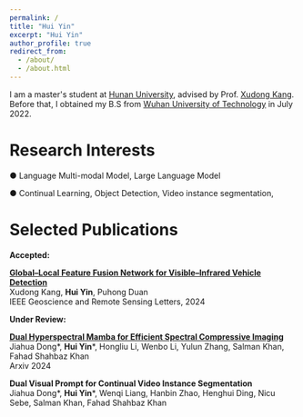 ```yaml
---
permalink: /
title: "Hui Yin"
excerpt: "Hui Yin"
author_profile: true
redirect_from: 
  - /about/
  - /about.html
---
```


I am a master's student at [Hunan University](https://www-en.hnu.edu.cn/), advised by Prof. [Xudong Kang](https://scholar.google.com/citations?user=5XOeLZYAAAAJ&hl=zh-CN).
Before that, I obtained my B.S from [Wuhan University of Technology](http://english.whut.edu.cn/) in July 2022. 

Research Interests
======

● Language Multi-modal Model, Large Language Model

● Continual Learning, Object Detection, Video instance segmentation,



Selected Publications
======

**Accepted:**

[**Global–Local Feature Fusion Network for Visible–Infrared Vehicle Detection**](https://ieeexplore.ieee.org/abstract/document/10476333)    
Xudong Kang, **Hui Yin**, Puhong Duan       
IEEE Geoscience and Remote Sensing Letters, 2024

**Under Review:**


[**Dual Hyperspectral Mamba for Efficient Spectral Compressive Imaging**](https://arxiv.org/pdf/2406.00449)    
Jiahua Dong\*, **Hui Yin**\*, Hongliu Li, Wenbo Li, Yulun Zhang, Salman Khan, Fahad Shahbaz Khan   
Arxiv 2024


**Dual Visual Prompt for Continual Video Instance Segmentation**   
Jiahua Dong\*, **Hui Yin**\*, Wenqi Liang, Hanbin Zhao, Henghui Ding, Nicu Sebe, Salman Khan, Fahad Shahbaz Khan   





